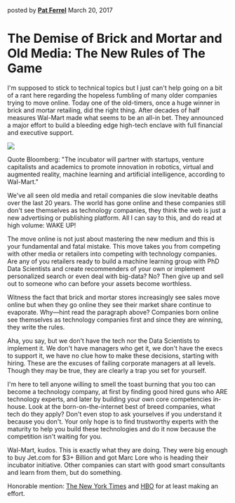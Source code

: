 posted by [**Pat Ferrel**](mailto:pat@actionml.com) March 20, 2017

# The Demise of Brick and Mortar and Old Media: The New Rules of The Game

I'm supposed to stick to technical topics but I just can't help going on a bit of a rant here regarding the hopeless fumbling of many older companies trying to move online. Today one of the old-timers, once a huge winner in brick and mortar retailing, did the right thing. After decades of half measures Wal-Mart made what seems to be an all-in bet. They announced a major effort to build a bleeding edge high-tech enclave with full financial and executive support.

<a href="https://www.bloomberg.com/news/articles/2017-03-20/wal-mart-unveils-store-no-8-tech-incubator-in-silicon-valley" target="_blank"><image src="/blog/images/wal-mart.jpg"></image></a>

Quote Bloomberg: "The incubator will partner with startups, venture capitalists and academics to promote innovation in robotics, virtual and augmented reality, machine learning and artificial intelligence, according to Wal-Mart."

We've all seen old media and retail companies die slow inevitable deaths over the last 20 years. The world has gone online and these companies still don't see themselves as technology companies, they think the web is just a new advertising or publishing platform. All I can say to this, and do read at high volume: WAKE UP!

The move online is not just about mastering the new medium and this is your fundamental and fatal mistake. This move takes you from competing with other media or retailers into competing with technology companies. Are any of you retailers ready to build a machine learning group with PhD Data Scientists and create recommenders of your own or implement personalized search or even deal with big-data? No? Then give up and sell out to someone who can before your assets become worthless.

Witness the fact that brick and mortar stores increasingly see sales move online but when they go online they see their market share continue to evaporate. Why&mdash;hint read the paragraph above? Companies born online see themselves as technology companies first and since they are winning, they write the rules.

Aha, you say, but we don't have the tech nor the Data Scientists to implement it. We don't have managers who get it, we don't have the execs to support it, we have no clue how to make these decisions, starting with hiring. These are the excuses of failing corporate managers at all levels. Though they may be true, they are clearly a trap you set for yourself.

I'm here to tell anyone willing to smell the toast burning that you too can become a technology company, at first by finding good hired guns who ARE technology experts, and later by building your own core competencies in-house. Look at the born-on-the-internet best of breed companies, what tech do they apply? Don't even stop to ask yourselves if you understand it because you don't. Your only hope is to find trustworthy experts with the maturity to help you build these technologies and do it now because the competition isn't waiting for you.

Wal-Mart, kudos. This is exactly what they are doing. They were big enough to buy Jet.com for $3+ Billion and got Marc Lore who is heading their incubator initiative. Other companies can start with good smart consultants and learn from them, but do something.

Honorable mention: <a href="https://open.blogs.nytimes.com/2015/08/11/building-the-next-new-york-times-recommendation-engine/" target="_blank">The New York Times</a> and <a href="https://www.fastcompany.com/3044284/bring-it-on" target="_blank">HBO</a> for at least making an effort.
